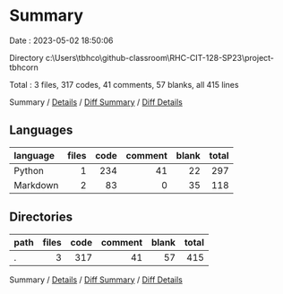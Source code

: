 # Summary

Date : 2023-05-02 18:50:06

Directory c:\\Users\\tbhco\\github-classroom\\RHC-CIT-128-SP23\\project-tbhcorn

Total : 3 files,  317 codes, 41 comments, 57 blanks, all 415 lines

Summary / [Details](details.md) / [Diff Summary](diff.md) / [Diff Details](diff-details.md)

## Languages
| language | files | code | comment | blank | total |
| :--- | ---: | ---: | ---: | ---: | ---: |
| Python | 1 | 234 | 41 | 22 | 297 |
| Markdown | 2 | 83 | 0 | 35 | 118 |

## Directories
| path | files | code | comment | blank | total |
| :--- | ---: | ---: | ---: | ---: | ---: |
| . | 3 | 317 | 41 | 57 | 415 |

Summary / [Details](details.md) / [Diff Summary](diff.md) / [Diff Details](diff-details.md)